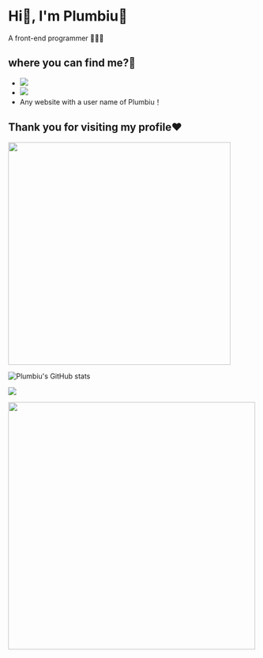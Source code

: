 # Hi👋, I'm Plumbiu🥰
A front-end programmer 🥵🥵🥵
## where you can find me?🤔
- [![](https://img.shields.io/badge/Blog-Plumbiuの小屋-black?logo=blog&color=blueviolet)](https://blog.plumbiu.club/)
- [![](https://img.shields.io/badge/Github-black?logo=github&logoColor=white&color=green)](https://github.com/Plumbiu)
- Any website with a user name of Plumbiu！

## Thank you for visiting my profile❤️

<a href="https://wakatime.com"><img width="450px" src="https://wakatime.com/share/@43e688e8-255f-4966-9dfd-6b499237eefd/950d124c-53ce-45de-8e50-3441a38bce18.png" /></a>

![Plumbiu's GitHub stats](https://github-readme-stats.vercel.app/api?username=Plumbiu)

![](https://github-readme-streak-stats.herokuapp.com/?user=Plumbiu)

<a href="https://wakatime.com"><img width="500px" src="https://wakatime.com/share/@43e688e8-255f-4966-9dfd-6b499237eefd/7d681c40-7fab-42b9-9472-ac026aa646af.png" /></a>
